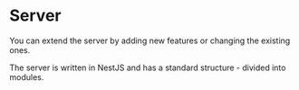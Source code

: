 # Server

You can extend the server by adding new features or changing the existing ones.

The server is written in NestJS and has a standard structure - divided into modules.